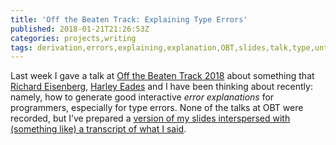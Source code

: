 ```yaml
---
title: 'Off the Beaten Track: Explaining Type Errors'
published: 2018-01-21T21:26:53Z
categories: projects,writing
tags: derivation,errors,explaining,explanation,OBT,slides,talk,type,untyping
---
```


<p>Last week I gave a talk at <a href="https://popl18.sigplan.org/track/OBT-2018">Off the Beaten Track 2018</a> about something that <a href="https://cs.brynmawr.edu/~rae/">Richard Eisenberg</a>, <a href="http://metatheorem.org/">Harley Eades</a> and I have been thinking about recently: namely, how to generate good interactive <em>error explanations</em> for programmers, especially for type errors. None of the talks at OBT were recorded, but I’ve prepared a <a href="http://ozark.hendrix.edu/~yorgey/pub/explaining-errors-slides.pdf">version of my slides interspersed with (something like) a transcript of what I said</a>.</p>


